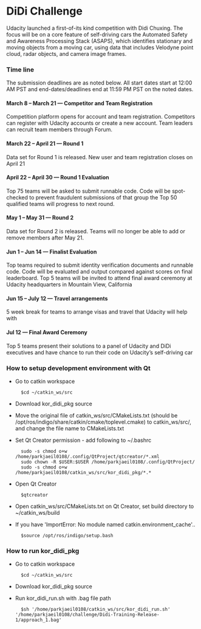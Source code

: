 # DiDi Challenge

Udacity launched a first-of-its kind competition with Didi Chuxing. The focus will be on a core feature of self-driving cars the Automated Safety and Awareness Processing Stack (ASAPS), which identifies stationary and moving objects from a moving car, using data that includes Velodyne point cloud, radar objects, and camera image frames.

### Time line

The submission deadlines are as noted below. All start dates start at 12:00 AM PST and end-dates/deadlines end at 11:59 PM PST on the noted dates.

#### March 8 – March 21 — Competitor and Team Registration

Competition platform opens for account and team registration. Competitors can register with Udacity accounts or create a new account. Team leaders can recruit team members through Forum.

#### March 22 – April 21 — Round 1

Data set for Round 1 is released. New user and team registration closes on April 21

#### April 22 – April 30 — Round 1 Evaluation

Top 75 teams will be asked to submit runnable code. Code will be spot-checked to prevent fraudulent submissions of that group the Top 50 qualified teams will progress to next round.

#### May 1 – May 31 — Round 2

Data set for Round 2 is released. Teams will no longer be able to add or remove members after May 21.

#### Jun 1 – Jun 14 — Finalist Evaluation

Top teams required to submit identity verification documents and runnable code. Code will be evaluated and output compared against scores on final leaderboard. Top 5 teams will be invited to attend final award ceremony at Udacity headquarters in Mountain View, California

#### Jun 15 – July 12 — Travel arrangements

5 week break for teams to arrange visas and travel that Udacity will help with

#### Jul 12 — Final Award Ceremony

Top 5 teams present their solutions to a panel of Udacity and DiDi executives and have chance to run their code on Udacity’s self-driving car

### How to setup development environment with Qt
* Go to catkin workspace

        $cd ~/catkin_ws/src

* Download kor_didi_pkg source
* Move the original file of catkin_ws/src/CMakeLists.txt (should be /opt/ros/indigo/share/catkin/cmake/toplevel.cmake) to catkin_ws/src/, and change the file name to CMakeLists.txt
* Set Qt Creator permission - add following to ~/.bashrc

        sudo -s chmod o+w /home/parkjaeil0108/.config/QtProject/qtcreator/*.xml
        sudo chown -R $USER:$USER /home/parkjaeil0108/.config/QtProject/
        sudo -s chmod o+w /home/parkjaeil0108/catkin_ws/src/kor_didi_pkg/*.*

* Open Qt Creator

        $qtcreator

* Open catkin_ws/src/CMakeLists.txt on Qt Creator, set build directory to ~/catkin_ws/build
* If you have 'ImportError: No module named catkin.environment_cache'..

	
        $source /opt/ros/indigo/setup.bash

### How to run kor_didi_pkg
* Go to catkin workspace

        $cd ~/catkin_ws/src

* Download kor_didi_pkg source
* Run kor_didi_run.sh with .bag file path

        $sh '/home/parkjaeil0108/catkin_ws/src/kor_didi_run.sh' '/home/parkjaeil0108/challenge/Didi-Training-Release-1/approach_1.bag'
